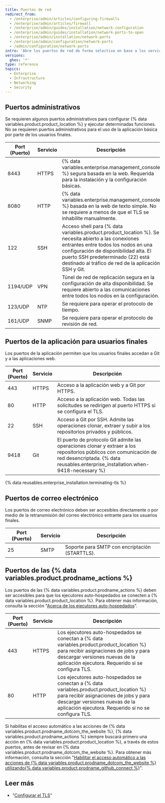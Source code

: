 ```yaml
---
title: Puertos de red
redirect_from:
  - /enterprise/admin/articles/configuring-firewalls
  - /enterprise/admin/articles/firewall
  - /enterprise/admin/guides/installation/network-configuration
  - /enterprise/admin/guides/installation/network-ports-to-open
  - /enterprise/admin/installation/network-ports
  - /enterprise/admin/configuration/network-ports
  - /admin/configuration/network-ports
intro: 'Abre los puertos de red de forma selectiva en base a los servicios de red que necesitas exponer a los administradores, usuarios finales y apoyo de correo electrónico.'
versions:
  ghes: '*'
type: reference
topics:
  - Enterprise
  - Infrastructure
  - Networking
  - Security
---
```


## Puertos administrativos

Se requieren algunos puertos administrativos para configurar {% data variables.product.product_location %} y ejecutar determinadas funciones. No se requieren puertos administrativos para el uso de la aplicación básica por parte de los usuarios finales.

| Port (Puerto) | Servicio | Descripción                                                                                                                                                                                                                                                                       |
| ------------- | -------- | --------------------------------------------------------------------------------------------------------------------------------------------------------------------------------------------------------------------------------------------------------------------------------- |
| 8443          | HTTPS    | {% data variables.enterprise.management_console %} segura basada en la web. Requerida para la instalación y la configuración básicas.                                                                                                                                             |
| 8080          | HTTP     | {% data variables.enterprise.management_console %} basada en la web de texto simple. No se requiere a menos de que el TLS se inhabilite manualmente.                                                                                                                              |
| 122           | SSH      | Acceso shell para {% data variables.product.product_location %}. Se necesita abierto a las conexiones entrantes entre todos los nodos en una configuración de disponibilidad alta. El puerto SSH predeterminado (22) está destinado al tráfico de red de la aplicación SSH y Git. |
| 1194/UDP      | VPN      | Túnel de red de replicación segura en la configuración de alta disponibilidad. Se requiere abierto a las comunicaciones entre todos los nodos en la configuración.                                                                                                                |
| 123/UDP       | NTP      | Se requiere para operar el protocolo de tiempo.                                                                                                                                                                                                                                   |
| 161/UDP       | SNMP     | Se requiere para operar el protocolo de revisión de red.                                                                                                                                                                                                                          |

## Puertos de la aplicación para usuarios finales

Los puertos de la aplicación permiten que los usuarios finales accedan a Git y a las aplicaciones web.

| Port (Puerto) | Servicio | Descripción                                                                                                                                                                                            |
| ------------- | -------- | ------------------------------------------------------------------------------------------------------------------------------------------------------------------------------------------------------ |
| 443           | HTTPS    | Acceso a la aplicación web y a Git por HTTPS.                                                                                                                                                          |
| 80            | HTTP     | Acceso a la aplicación web. Todas las solicitudes se redirigen al puerto HTTPS si se configura el TLS.                                                                                                 |
| 22            | SSH      | Acceso a Git por SSH. Admite las operaciones clonar, extraer y subir a los repositorios privados y públicos.                                                                                           |
| 9418          | Git      | El puerto de protocolo Git admite las operaciones clonar y extraer a los repositorios públicos con comunicación de red desencriptada. {% data reusables.enterprise_installation.when-9418-necessary %}

{% data reusables.enterprise_installation.terminating-tls %}

## Puertos de correo electrónico

Los puertos de correo electrónico deben ser accesibles directamente o por medio de la retransmisión del correo electrónico entrante para los usuarios finales.

| Port (Puerto) | Servicio | Descripción                                    |
| ------------- | -------- | ---------------------------------------------- |
| 25            | SMTP     | Soporte para SMTP con encriptación (STARTTLS). |

## Puertos de las {% data variables.product.prodname_actions %}

Los puertos de las {% data variables.product.prodname_actions %} deben ser accesibles para que los ejecutores auto-hospedados se conecten a {% data variables.product.product_location %}. Para obtener más información, consulta la sección "[Acerca de los ejecutores auto-hospedados](/actions/hosting-your-own-runners/about-self-hosted-runners#communication-between-self-hosted-runners-and-github-enterprise-server)".

| Port (Puerto) | Servicio | Descripción                                                                                                                                                                                                                  |
| ------------- | -------- | ---------------------------------------------------------------------------------------------------------------------------------------------------------------------------------------------------------------------------- |
| 443           | HTTPS    | Los ejecutores auto-hospedados se conectan a {% data variables.product.product_location %} para recibir asignaciones de jobs y para descargar versiones nuevas de la aplicación ejecutora. Requerido si se configura TLS.    |
| 80            | HTTP     | Los ejecutores auto-hospedados se conectan a {% data variables.product.product_location %} para recibir asignaciones de jobs y para descargar versiones nuevas de la aplicación ejecutora. Requerido si no se configura TLS. |

Si habilitas el acceso automático a las acciones de {% data variables.product.prodname_dotcom_the_website %}, {% data variables.product.prodname_actions %} siempre buscará primero una acción en {% data variables.product.product_location %}, a través de estos puertos, antes de revisar en {% data variables.product.prodname_dotcom_the_website %}. Para obtener más información, consulta la sección "[Habilitar el acceso automático a las acciones de {% data variables.product.prodname_dotcom_the_website %} utilizando{% data variables.product.prodname_github_connect %}](/admin/github-actions/managing-access-to-actions-from-githubcom/enabling-automatic-access-to-githubcom-actions-using-github-connect#about-resolution-for-actions-using-github-connect)".

## Leer más

- "[Configurar el TLS](/admin/configuration/configuring-network-settings/configuring-tls)"
